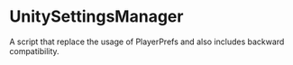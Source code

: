 # UnitySettingsManager
A script that replace the usage of PlayerPrefs and also includes backward compatibility.
